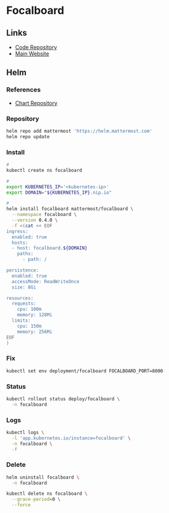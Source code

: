 # Focalboard

## Links

- [Code Repository](https://github.com/mattermost/focalboard)
- [Main Website](https://focalboard.com)

## Helm

### References

- [Chart Repository](https://github.com/mattermost/mattermost-helm/tree/master/charts/focalboard)

### Repository

```sh
helm repo add mattermost 'https://helm.mattermost.com'
helm repo update
```

### Install

```sh
#
kubectl create ns focalboard

#
export KUBERNETES_IP='<kubernetes-ip>'
export DOMAIN="${KUBERNETES_IP}.nip.io"

#
helm install focalboard mattermost/focalboard \
  --namespace focalboard \
  --version 0.4.0 \
  -f <(cat << EOF
ingress:
  enabled: true
  hosts:
  - host: focalboard.${DOMAIN}
    paths:
      - path: /

persistence:
  enabled: true
  accessMode: ReadWriteOnce
  size: 8Gi

resources:
  requests:
    cpu: 100m
    memory: 128Mi
  limits:
    cpu: 150m
    memory: 256Mi
EOF
)
```

### Fix

```sh
kubectl set env deployment/focalboard FOCALBOARD_PORT=8000
```

### Status

```sh
kubectl rollout status deploy/focalboard \
  -n focalboard
```

### Logs

```sh
kubectl logs \
  -l 'app.kubernetes.io/instance=focalboard' \
  -n focalboard \
  -f
```

### Delete

```sh
helm uninstall focalboard \
  -n focalboard

kubectl delete ns focalboard \
  --grace-period=0 \
  --force
```
